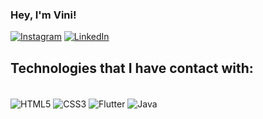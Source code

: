 ### Hey, I'm Vini!

[![Instagram](https://img.shields.io/badge/Instagram-E4405F?style=for-the-badge&logo=instagram&logoColor=white)](https://www.instagram.com/viniiizzz_/)
[![LinkedIn](https://img.shields.io/badge/LinkedIn-0077B5?style=for-the-badge&logo=linkedin&logoColor=white)](https://www.linkedin.com/in/vinícius-bornhofen-896974333)


## Technologies that I have contact with:
<div style="display: inline_block"><br/>
    <img align="center" alt="HTML5" src="https://img.shields.io/badge/HTML-239120?style=for-the-badge&logo=html5&logoColor=white"/>
    <img align="center" alt="CSS3" src="https://img.shields.io/badge/CSS-239120?&style=for-the-badge&logo=css3&logoColor=white"/>
    <img align="center" alt="Flutter" src="https://img.shields.io/badge/Flutter-02569B?&style=for-the-badge&logo=flutter&logoColor=white"/>
   <img align="center" alt="Java" src="https://img.shields.io/badge/Java-ED8B00?style=for-the-badge&logo=openjdk&logoColor=white"/>


</div>



